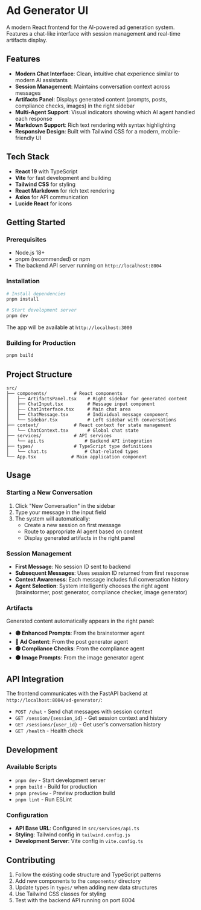 # Ad Generator UI

A modern React frontend for the AI-powered ad generation system. Features a chat-like interface with session management and real-time artifacts display.

## Features

- **Modern Chat Interface**: Clean, intuitive chat experience similar to modern AI assistants
- **Session Management**: Maintains conversation context across messages 
- **Artifacts Panel**: Displays generated content (prompts, posts, compliance checks, images) in the right sidebar
- **Multi-Agent Support**: Visual indicators showing which AI agent handled each response
- **Markdown Support**: Rich text rendering with syntax highlighting
- **Responsive Design**: Built with Tailwind CSS for a modern, mobile-friendly UI

## Tech Stack

- **React 19** with TypeScript
- **Vite** for fast development and building
- **Tailwind CSS** for styling
- **React Markdown** for rich text rendering
- **Axios** for API communication
- **Lucide React** for icons

## Getting Started

### Prerequisites

- Node.js 18+ 
- pnpm (recommended) or npm
- The backend API server running on `http://localhost:8004`

### Installation

```bash
# Install dependencies
pnpm install

# Start development server
pnpm dev
```

The app will be available at `http://localhost:3000`

### Building for Production

```bash
pnpm build
```

## Project Structure

```
src/
├── components/          # React components
│   ├── ArtifactsPanel.tsx    # Right sidebar for generated content
│   ├── ChatInput.tsx         # Message input component
│   ├── ChatInterface.tsx     # Main chat area
│   ├── ChatMessage.tsx       # Individual message component
│   └── Sidebar.tsx           # Left sidebar with conversations
├── context/             # React context for state management
│   └── ChatContext.tsx       # Global chat state
├── services/            # API services
│   └── api.ts               # Backend API integration
├── types/               # TypeScript type definitions
│   └── chat.ts              # Chat-related types
└── App.tsx             # Main application component
```

## Usage

### Starting a New Conversation

1. Click "New Conversation" in the sidebar
2. Type your message in the input field
3. The system will automatically:
   - Create a new session on first message
   - Route to appropriate AI agent based on content
   - Display generated artifacts in the right panel

### Session Management

- **First Message**: No session ID sent to backend
- **Subsequent Messages**: Uses session ID returned from first response
- **Context Awareness**: Each message includes full conversation history
- **Agent Selection**: System intelligently chooses the right agent (brainstormer, post generator, compliance checker, image generator)

### Artifacts

Generated content automatically appears in the right panel:

- **🟣 Enhanced Prompts**: From the brainstormer agent
- **🔵 Ad Content**: From the post generator agent  
- **🟢 Compliance Checks**: From the compliance agent
- **🟠 Image Prompts**: From the image generator agent

## API Integration

The frontend communicates with the FastAPI backend at `http://localhost:8004/ad-generator/`:

- `POST /chat` - Send chat messages with session context
- `GET /session/{session_id}` - Get session context and history  
- `GET /sessions/{user_id}` - Get user's conversation history
- `GET /health` - Health check

## Development

### Available Scripts

- `pnpm dev` - Start development server
- `pnpm build` - Build for production
- `pnpm preview` - Preview production build
- `pnpm lint` - Run ESLint

### Configuration

- **API Base URL**: Configured in `src/services/api.ts`
- **Styling**: Tailwind config in `tailwind.config.js`
- **Development Server**: Vite config in `vite.config.ts`

## Contributing

1. Follow the existing code structure and TypeScript patterns
2. Add new components to the `components/` directory
3. Update types in `types/` when adding new data structures
4. Use Tailwind CSS classes for styling
5. Test with the backend API running on port 8004